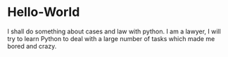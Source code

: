 # Hello-World
I shall do something about cases and law with python.
I am a lawyer, I will try to learn Python to deal with a large number of tasks which made me bored and crazy.
